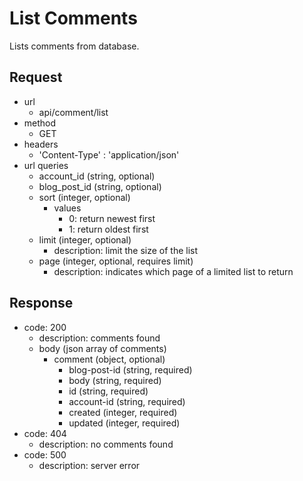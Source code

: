 # List Comments
Lists comments from database.

## Request
- url
  - api/comment/list
- method
  - GET
- headers
  - 'Content-Type' : 'application/json'
- url queries
  - account_id (string, optional)
  - blog_post_id (string, optional)
  - sort (integer, optional)
    - values
      - 0: return newest first
      - 1: return oldest first
  - limit (integer, optional)
    - description: limit the size of the list
  - page (integer, optional, requires limit)
    - description: indicates which page of a limited list to return

## Response
- code: 200
  - description: comments found
  - body (json array of comments)
    - comment (object, optional)
      - blog-post-id (string, required)
      - body (string, required)
      - id (string, required)
      - account-id (string, required)
      - created (integer, required)
      - updated (integer, required)
- code: 404
  - description: no comments found
- code: 500
  - description: server error
